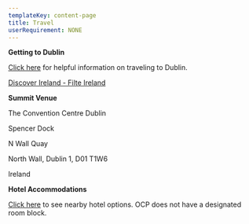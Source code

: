 ```yaml
---
templateKey: content-page
title: Travel
userRequirement: NONE
---
```

**Getting to Dublin**

[<a href="https://www.theccd.ie/event-venue/explore/getting-here/" target="_blank">](https://www.theccd.ie/event-venue/explore/getting-here/)[Click here](https://www.theccd.ie/event-venue/explore/getting-here/)[</a>](https://www.theccd.ie/event-venue/explore/getting-here/) for helpful information on traveling to Dublin.

[<a href="https://www.discoverireland.ie" target="_blank">](https://www.discoverireland.ie/)[ Discover Ireland - Filte Ireland](https://www.discoverireland.ie/)[</a>](https://www.discoverireland.ie/)

**Summit Venue**

The Convention Centre Dublin

Spencer Dock

N Wall Quay

North Wall, Dublin 1, D01 T1W6

Ireland

**Hotel Accommodations**

[<a href="https://www.theccd.ie/explore-dublin/hotels-nearby/" target="_blank">](https://www.theccd.ie/explore-dublin/hotels-nearby/)[Click here](https://www.theccd.ie/explore-dublin/hotels-nearby/)[</a>](https://www.theccd.ie/explore-dublin/hotels-nearby/) to see nearby hotel options. OCP does not have a designated room block.
